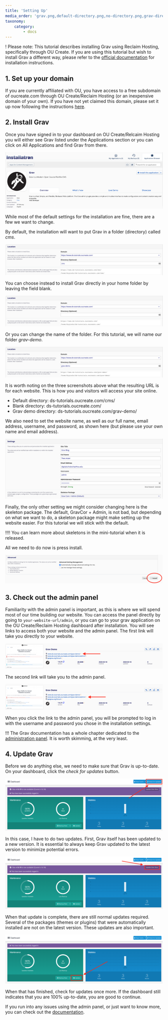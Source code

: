 ```yaml
---
title: 'Setting Up'
media_order: 'grav.png,default-directory.png,no-directory.png,grav-directory.png,installation-settings.png,install-grav.png,to-website.png,to-admin-panel.png,check-for-updates.png,update-grav.png,update.png'
taxonomy:
    category:
        - docs
---
```


! Please note: This tutorial describes installing Grav using Reclaim Hosting, specifically through OU Create. If you are using this tutorial but wish to install Grav a different way, please refer to the [official documentation](https://learn.getgrav.org/16/basics/installation) for installation instructions.

## 1. Set up your domain

If you are currently affiliated with OU, you have access to a free subdomain of oucreate.com through OU Create/Reclaim Hosting (or an inexpensive domain of your own). If you have not yet claimed this domain, please set it up now following the instructions [here](https://create.ou.edu/docs/getting-started/signing-up/).

## 2. Install Grav

Once you have signed in to your dashboard on OU Create/Relcaim Hosting you will either see Grav listed under the Applications section or you can click on All Applications and find Grav from there.

![Button 'install this application' located at the top right corner of the Installatron Grav page.](./grav.png)

While most of the default settings for the installation are fine, there are a few we want to change.

By default, the installation will want to put Grav in a folder (directory) called _cms_.

![Input box for 'Directory (Optional)' contains the text 'cms.'](./default-directory.png)

You can choose instead to install Grav directly in your home folder by leaving the field blank.

![Input box for 'Directory (Optional)' contains no text.](./no-directory.png)

Or you can change the name of the folder. For this tutorial, we will name our folder _grav-demo_.

![Input box for 'Directory (Optional)' contains the text 'grav-demo.'](./grav-directory.png)

It is worth noting on the three screenshots above what the resulting URL is for each website. This is how you and visitors will access your site online.
- Default directory: ds-tutorials.oucreate.com/cms/
- Blank directory: ds-tutorials.oucreate.com/
- Grav demo directory: ds-tutorials.oucreate.com/grav-demo/

We also need to set the website name, as well as our full name, email address, username, and password, as shown here (but please use your own name and email address).

![Input boxes for Settings are filled out. Site Title is Grav Blog. Please fill out Full Name and Email Address with your own name and email. Username is admin. Password is hidden.](./installation-settings.png)

Finally, the only other setting we might consider changing here is the skeleton package. The default, GravCor + Admin, is not bad, but depending on what we want to do, a skeleton package might make setting up the website easier. For this tutorial we will stick with the default. 

!!!! You can learn more about skeletons in the mini-tutorial when it is released.

All we need to do now is press install.

![Button 'install' is located at the bottom left under the 'Advanced' installation options.](install-grav.png)

## 3. Check out the admin panel

Familiarity with the admin panel is important, as this is where we will spend most of our time building our website. You can access the panel directly by going to `your-website-url/admin`, or you can go to your grav application on the OU Create/Reclaim Hosting dashboard after installation. You will see links to access both your website and the admin panel. The first link will take you directly to your website.

![Link to website is the first of three links for Grav Blog. The format is domain.oucreate.com/installation-folder/.](to-website.png)

The second link will take you to the admin panel.

![Link to the admin panel is the second of three links for Grav Blog. The format is domain.oucreate.com/installation-folder/admin/](to-admin-panel.png)

When you click the link to the admin panel, you will be prompted to log in with the username and password you chose in the installation settings.

!!! The Grav documentation has a whole chapter dedicated to the [administration panel](https://learn.getgrav.org/16/admin-panel). It is worth skimming, at the very least.

## 4. Update Grav

Before we do anything else, we need to make sure that Grav is up-to-date. On your dashboard, click the _check for updates_ button.

![Button 'Check for Updates' is at the top right corner of the admin panel dashboard.](check-for-updates.png)

In this case, I have to do two updates. First, Grav itself has been updated to a new version. It is essential to always keep Grav updated to the latest version to minimize potential errors.

![Button 'Update Grav Now' is just below the 'Check for Updates' button.](update-grav.png)

When that update is complete, there are still normal updates required. Several of the packages (themes or plugins) that were automatically installed are not on the latest version. These updates are also important.

![Button 'Update' is at the bottom right of the Maintenance section.](update.png)

When that has finished, check for updates once more. If the dashboard still indicates that you are 100% up-to-date, you are good to continue.

If you run into any issues using the admin panel, or just want to know more, you can check out the [documentation](https://learn.getgrav.org/16/admin-panel).